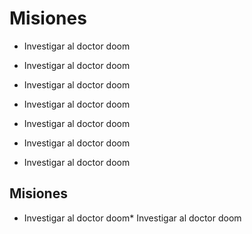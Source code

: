 # Misiones 

* Investigar al doctor doom
* Investigar al doctor doom
* Investigar al doctor doom
* Investigar al doctor doom
* Investigar al doctor doom


* Investigar al doctor doom
* Investigar al doctor doom

## Misiones 
* Investigar al doctor doom* Investigar al doctor doom
